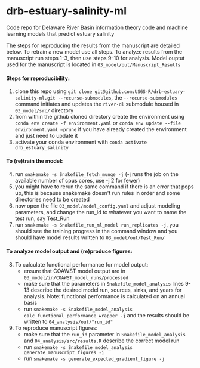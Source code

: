 # drb-estuary-salinity-ml

Code repo for Delaware River Basin information theory code and machine learning models that predict estuary salinity

The steps for reproducing the results from the manuscript are detailed below. To retrain a new model use all steps. To analyze results from the manuscript run steps 1-3, then use steps 9-10 for analysis. Model ouptut used for the manuscript is located in `03_model/out/Manuscript_Results` 

#### Steps for reproducibility:

1) clone this repo using `git clone git@github.com:USGS-R/drb-estuary-salinity-ml.git --recurse-submodules`, the `--recurse-submodules` command initiates and updates the `river-dl` submodule housed in `03_model/src/` directory 
2) from within the github cloned directory create the environment using `conda env create -f environment.yaml` or `conda env update --file environment.yaml –prune` if you have already created the environment and just need to update it
3) activate your conda environment with `conda activate drb_estuary_salinity`

#### To (re)train the model:  

4) run `snakemake -s Snakefile_fetch_munge -j` (-j runs the job on the available number of cpus cores, use -j 2 for fewer)
5) you might have to rerun the same command if there is an error that pops up, this is because snakemake doesn't run rules in order and some directories need to be created
6) now open the file `03_model/model_config.yaml` and adjust modeling parameters, and change the run_id to whatever you want to name the test run, say Test_Run
7) run `snakemake -s Snakefile_run_ml_model run_replicates -j`, you should see the training progress in the command window and you should have model results written to `03_model/out/Test_Run/`

#### To analyze model output and (re)produce figures:

8) To calculate functional performance for model output:
    - ensure that COAWST model output are in `03_model/in/COAWST_model_runs/processed`
    - make sure that the parameters in `Snakefile_model_analysis` lines 9-13 describe the desired model run, sources, sinks, and years for analysis. Note: functional performance is calculated on an annual basis
    - run `snakemake -s Snakefile_model_analysis calc_functional_performance_wrapper -j` and the results should be written to `04_analysis/out/"run_id"`
9) To reproduce manuscript figures:
    - make sure that the `run_id` parameter in `Snakefile_model_analysis` and `04_analysis/src/results.R` describe the correct model run
    - run `snakemake -s Snakefile_model_analysis generate_manuscript_figures -j`
    - run `snakemake -s generate_expected_gradient_figure -j`

